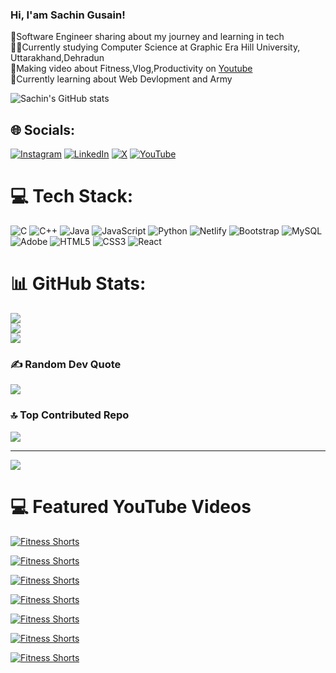 ### Hi, I'am Sachin Gusain!

🙎Software Engineer sharing about my journey and learning in tech<br/>
🧑‍🎓Currently studying Computer Science at Graphic Era Hill University, Uttarakhand,Dehradun<br/>
🎨Making video about Fitness,Vlog,Productivity on [Youtube](https://www.youtube.com/@sachingusain6609)<br/>
💭Currently learning about Web Devlopment and Army<br/>

![Sachin's GitHub stats](https://github-readme-stats.vercel.app/api?username=Gusainji&show_icons=true&theme=radical)



## 🌐 Socials:
[![Instagram](https://img.shields.io/badge/Instagram-%23E4405F.svg?logo=Instagram&logoColor=white)](https://instagram.com/sachin_gusain_)  [![LinkedIn](https://img.shields.io/badge/LinkedIn-%230077B5.svg?logo=linkedin&logoColor=white)](https://linkedin.com/in/sachin-gusain-440906298) [![X](https://img.shields.io/badge/X-black.svg?logo=X&logoColor=white)](https://x.com/GusainFitness) [![YouTube](https://img.shields.io/badge/YouTube-%23FF0000.svg?logo=YouTube&logoColor=white)](https://youtube.com/@UCmPgBJU0bedZXdDKvEMOJRg) 

# 💻 Tech Stack:
![C](https://img.shields.io/badge/c-%2300599C.svg?style=for-the-badge&logo=c&logoColor=white) ![C++](https://img.shields.io/badge/c++-%2300599C.svg?style=for-the-badge&logo=c%2B%2B&logoColor=white) ![Java](https://img.shields.io/badge/java-%23ED8B00.svg?style=for-the-badge&logo=openjdk&logoColor=white) ![JavaScript](https://img.shields.io/badge/javascript-%23323330.svg?style=for-the-badge&logo=javascript&logoColor=%23F7DF1E) ![Python](https://img.shields.io/badge/python-3670A0?style=for-the-badge&logo=python&logoColor=ffdd54) ![Netlify](https://img.shields.io/badge/netlify-%23000000.svg?style=for-the-badge&logo=netlify&logoColor=#00C7B7) ![Bootstrap](https://img.shields.io/badge/bootstrap-%238511FA.svg?style=for-the-badge&logo=bootstrap&logoColor=white) ![MySQL](https://img.shields.io/badge/mysql-%2300000f.svg?style=for-the-badge&logo=mysql&logoColor=white) ![Adobe](https://img.shields.io/badge/adobe-%23FF0000.svg?style=for-the-badge&logo=adobe&logoColor=white) ![HTML5](https://img.shields.io/badge/html5-%23E34F26.svg?style=for-the-badge&logo=html5&logoColor=white) ![CSS3](https://img.shields.io/badge/css3-%231572B6.svg?style=for-the-badge&logo=css3&logoColor=white) ![React](https://img.shields.io/badge/react-%2320232a.svg?style=for-the-badge&logo=react&logoColor=%2361DAFB)
# 📊 GitHub Stats:
![](https://github-readme-stats.vercel.app/api?username=Gusainji&theme=dark&hide_border=false&include_all_commits=false&count_private=false)<br/>
![](https://github-readme-streak-stats.herokuapp.com/?user=Gusainji&theme=dark&hide_border=false)<br/>
![](https://github-readme-stats.vercel.app/api/top-langs/?username=Gusainji&theme=dark&hide_border=false&include_all_commits=false&count_private=false&layout=compact)

### ✍️ Random Dev Quote
![](https://quotes-github-readme.vercel.app/api?type=horizontal&theme=radical)

### 🔝 Top Contributed Repo
![](https://github-contributor-stats.vercel.app/api?username=Gusainji&limit=5&theme=dark&combine_all_yearly_contributions=true)

---
[![](https://visitcount.itsvg.in/api?id=Gusainji&icon=0&color=0)](https://visitcount.itsvg.in)

<!-- Proudly created with GPRM ( https://gprm.itsvg.in ) -->




# 💻 Featured YouTube Videos

<!--BEGIN YOUTUBE CARDS -->


[![Fitness Shorts](https://ytcards.demolab.com/?id=JsBmga2nDmU&title=Fitness+Shorts&lang=en&timestamp=1693888824&background_color=%230d1117&title_color=%23ffffff&stats_color=%23dedede&max_title_line=1&width=250&border_radius=5&duration=436 "Fitness Shorts")](https://youtu.be/Wjj21p3tvcg?si=b7QYksN87h0wsGp0)


[![Fitness Shorts](https://ytcards.demolab.com/?id=BawA53iHr6g&title=Fitness+Shorts&lang=en&timestamp=1692506424&background_color=%230d1117&title_color=%23ffffff&stats_color=%23dedede&max_title_line=1&width=250&border_radius=5&duration=436 "Fitness Shorts")](https://youtu.be/Wjj21p3tvcg?si=b7QYksN87h0wsGp0)

[![Fitness Shorts](https://ytcards.demolab.com/?id=MbPo6mVmxEM&title=Fitness+Shorts&lang=en&timestamp=1690087224&background_color=%230d1117&title_color=%23ffffff&stats_color=%23dedede&max_title_line=1&width=250&border_radius=5&duration=436 "Fitness Shorts")](https://youtu.be/Wjj21p3tvcg?si=b7QYksN87h0wsGp0)

[![Fitness Shorts](https://ytcards.demolab.com/?id=4eGCXIyf8mg&title=Fitness+Shorts&lang=en&timestamp=1682829624&background_color=%230d1117&title_color=%23ffffff&stats_color=%23dedede&max_title_line=1&width=250&border_radius=5&duration=436 "Fitness Shorts")](https://youtu.be/Wjj21p3tvcg?si=b7QYksN87h0wsGp0)

[![Fitness Shorts](https://ytcards.demolab.com/?id=fokKbigx2do&title=Fitness+Shorts&lang=en&timestamp=1681360824&background_color=%230d1117&title_color=%23ffffff&stats_color=%23dedede&max_title_line=1&width=250&border_radius=5&duration=436 "Fitness Shorts")](https://youtu.be/Wjj21p3tvcg?si=b7QYksN87h0wsGp0)

[![Fitness Shorts](https://ytcards.demolab.com/?id=6gdM9lqMLfw&title=Fitness+Shorts&lang=en&timestamp=1698727224&background_color=%230d1117&title_color=%23ffffff&stats_color=%23dedede&max_title_line=1&width=250&border_radius=5&duration=436 "Fitness Shorts")](https://youtu.be/Wjj21p3tvcg?si=b7QYksN87h0wsGp0)


[![Fitness Shorts](https://ytcards.demolab.com/?id=i9PrgdkPfeU&title=Fitness+Shorts&lang=en&timestamp=1697172024&background_color=%230d1117&title_color=%23ffffff&stats_color=%23dedede&max_title_line=1&width=250&border_radius=5&duration=436 "Fitness Shorts")](https://youtu.be/Wjj21p3tvcg?si=b7QYksN87h0wsGp0)




